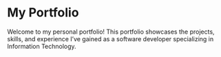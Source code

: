 # My Portfolio

Welcome to my personal portfolio! This portfolio showcases the projects, skills, and experience I’ve gained as a software developer specializing in Information Technology.

